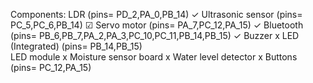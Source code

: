 Components: 
LDR                      (pins= PD_2,PA_0,PB_14)                              ✓
Ultrasonic sensor        (pins= PC_5,PC_6,PB_14)                              ☑
Servo motor              (pins= PA_7,PC_12,PA_15)                             ✓
Bluetooth                (pins= PB_6,PB_7,PA_2,PA_3,PC_10,PC_11,PB_14,PB_15)  ✓
Buzzer                                                                        x
LED (Integrated)         (pins= PB_14,PB_15)  
LED module                                                                    x
Moisture sensor board                                                         x
Water level detector                                                          x
Buttons                  (pins= PC_12,PA_15)
